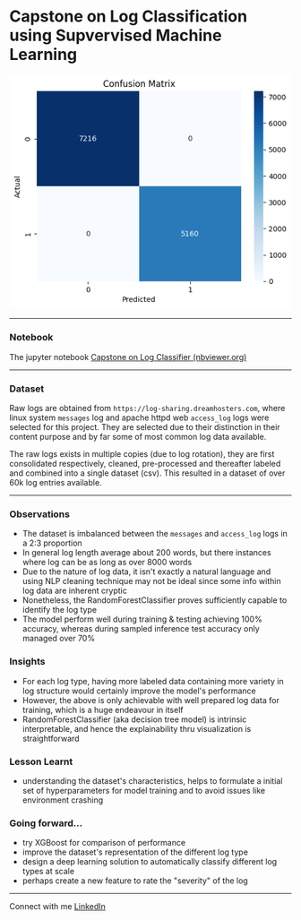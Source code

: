 # Capstone on Log Classification using Supvervised Machine Learning

![Classifier Confusion Matrix](assets/confusion_matrix.png)

---
### Notebook
The jupyter notebook [Capstone on Log Classifier (nbviewer.org)](https://nbviewer.org/github/fc510/sctp-caps-log-classifier/blob/main/sctp_ml_log_data_RandomForestClassifier.ipynb)

***
### Dataset
Raw logs are obtained from `https://log-sharing.dreamhosters.com`, where linux system `messages` log and apache httpd web `access_log` logs were selected for this project. They are selected due to their distinction in their content purpose and by far some of most common log data available.

The raw logs exists in multiple copies (due to log rotation), they are first consolidated respectively, cleaned, pre-processed and thereafter labeled and combined into a single dataset (csv). This resulted in a dataset of over 60k log entries available.

***
### Observations

- The dataset is imbalanced between the `messages` and `access_log` logs in a 2:3 proportion
- In general log length average about 200 words, but there instances where log can be as long as over 8000 words
- Due to the nature of log data, it isn't exactly a natural language and using NLP cleaning technique may not be ideal since some info within log data are inherent cryptic
- Nonetheless, the RandomForestClassifier proves sufficiently capable to identify the log type
- The model perform well during training & testing achieving 100% accuracy, whereas during sampled inference test accuracy only managed over 70%

### Insights

- For each log type, having more labeled data containing more variety in log structure would certainly improve the model's performance
- However, the above is only achievable with well prepared log data for training, which is a huge endeavour in itself
- RandomForestClassifier (aka decision tree model) is intrinsic interpretable, and hence the explainability thru visualization is straightforward

### Lesson Learnt

- understanding the dataset's characteristics, helps to formulate a initial set of hyperparameters for model training and to avoid issues like environment crashing

### Going forward...

- try XGBoost for comparison of performance
- improve the dataset's representation of the different log type
- design a deep learning solution to automatically classify different log types at scale
- perhaps create a new feature to rate the "severity" of the log


***
Connect with me [LinkedIn](https://www.linkedin.com/in/franklinchui/) 


